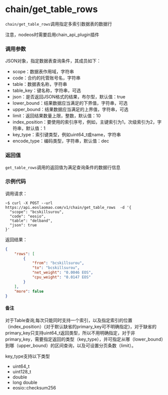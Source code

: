 # chain/get_table_rows

`chain/get_table_rows`调用指定多索引数据表的数据行

注意，nodeos时需要启用chain_api_plugin插件

### 调用参数
JSON对象，指定数据表查询条件，其成员如下：

- scope：数据表作用域，字符串
- code：合约的托管账号名，字符串
- table：数据表名称，字符串
- table_key：键名称，字符串，可选
- json：是否返回JSON格式的结果，布尔型，默认值：true
- lower_bound：结果数据应当满足的下界值，字符串，可选
- upper_bound：结果数据应当满足的上界值，字符串，可选
- limit：返回结果数量上限，整数，默认值：10
- index_position：要使用的索引序号，例如，主键索引为1，次级索引为2，字符串，默认值：1
- key_type：索引键类型，例如uint64_t或name，字符串
- encode_type：编码类型，字符串，默认值：dec

### 返回值
`get_table_rows`调用的返回值为满足查询条件的数据行信息

### 示例代码
调用请求：
```shell
~$ curl -X POST --url https://api.eoslaomao.com/v1/chain/get_table_rows  -d '{
  "scope": "bcskillsurou",
  "code": "eosio",
  "table": "delband",
  "json": true
}'
```

返回结果：
```json
{
    "rows": [
        {
            "from": "bcskillsurou",
            "to": "bcskillsurou",
            "net_weight": "0.0046 EOS",
            "cpu_weight": "0.0147 EOS"
        }
    ],
    "more": false
}
```



#### 备注

对于Table查询,每次只能同时支持一个索引，以及指定索引的位置（index_position）{对于默认缺省的primary_key可不明确指定}，对于缺省的primary_key只支持uint64_t返回类型，所以不用明确指定，对于非primary_key，需要指定返回的类型（key_type），并可指定从哪（lower_bound）到哪（upper_bound）的区间查询，以及可设置分页条数（limit）。

key_type支持以下类型

- uint64_t
- uint128_t
- double
- long double
- eosio::checksum256